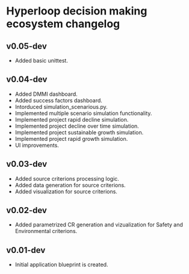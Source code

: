 # Hyperloop decision making ecosystem changelog

## v0.05-dev

- Added basic unittest.

## v0.04-dev

- Added DMMI dashboard.
- Added success factors dashboard.
- Intorduced simulation_scenarious.py.
- Implemented multiple scenario simulation functionality.
- Implemented project rapid decline simulation.
- Implemented project decline over time simulation.
- Implemented project sustainable growth simulation.
- Implemented project rapid growth simulation.
- UI improvements.

## v0.03-dev

- Added source criterions processing logic.
- Added data generation for source criterions.
- Added visualization for source criterions.

## v0.02-dev

- Added parametrized CR generation and vizualization for Safety and Environmental criterions.

## v0.01-dev

- Initial application blueprint is created.